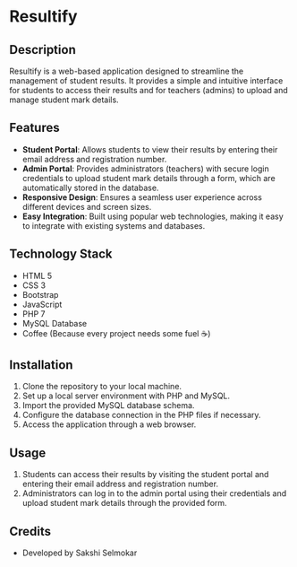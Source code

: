 # Resultify

## Description
Resultify is a web-based application designed to streamline the management of student results. It provides a simple and intuitive interface for students to access their results and for teachers (admins) to upload and manage student mark details.

## Features
- **Student Portal**: Allows students to view their results by entering their email address and registration number.
- **Admin Portal**: Provides administrators (teachers) with secure login credentials to upload student mark details through a form, which are automatically stored in the database.
- **Responsive Design**: Ensures a seamless user experience across different devices and screen sizes.
- **Easy Integration**: Built using popular web technologies, making it easy to integrate with existing systems and databases.

## Technology Stack
- HTML 5
- CSS 3
- Bootstrap
- JavaScript
- PHP 7
- MySQL Database
- Coffee (Because every project needs some fuel ☕)

## Installation
1. Clone the repository to your local machine.
2. Set up a local server environment with PHP and MySQL.
3. Import the provided MySQL database schema.
4. Configure the database connection in the PHP files if necessary.
5. Access the application through a web browser.

## Usage
1. Students can access their results by visiting the student portal and entering their email address and registration number.
2. Administrators can log in to the admin portal using their credentials and upload student mark details through the provided form.

## Credits
- Developed by Sakshi Selmokar
